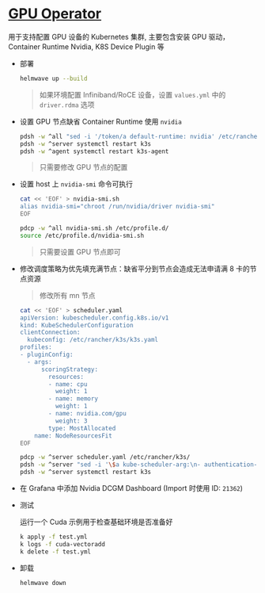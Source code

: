 # [GPU Operator](https://docs.nvidia.com/datacenter/cloud-native/gpu-operator/latest/index.html)

用于支持配置 GPU 设备的 Kubernetes 集群, 主要包含安装 GPU 驱动，Container Runtime Nvidia, K8S Device Plugin 等

- 部署

  ```sh
  helmwave up --build
  ```

  > 如果环境配置 Infiniband/RoCE 设备，设置 `values.yml` 中的 `driver.rdma` 选项

- 设置 GPU 节点缺省 Container Runtime 使用 `nvidia`

  ```sh
  pdsh -w ^all "sed -i '/token/a default-runtime: nvidia' /etc/rancher/k3s/config.yaml"
  pdsh -w ^server systemctl restart k3s
  pdsh -w ^agent systemctl restart k3s-agent
  ```

  > 只需要修改 GPU 节点的配置

- 设置 host 上 `nvidia-smi` 命令可执行

  ```sh
  cat << 'EOF' > nvidia-smi.sh
  alias nvidia-smi="chroot /run/nvidia/driver nvidia-smi"
  EOF

  pdcp -w ^all nvidia-smi.sh /etc/profile.d/
  source /etc/profile.d/nvidia-smi.sh
  ```

  > 只需要设置 GPU 节点即可

- 修改调度策略为优先填充满节点：缺省平分到节点会造成无法申请满 8 卡的节点资源

  > 修改所有 mn 节点

  ```sh
  cat << 'EOF' > scheduler.yaml
  apiVersion: kubescheduler.config.k8s.io/v1
  kind: KubeSchedulerConfiguration
  clientConnection:
    kubeconfig: /etc/rancher/k3s/k3s.yaml
  profiles:
  - pluginConfig:
    - args:
        scoringStrategy:
          resources:
          - name: cpu
            weight: 1
          - name: memory
            weight: 1
          - name: nvidia.com/gpu
            weight: 3
          type: MostAllocated
      name: NodeResourcesFit
  EOF

  pdcp -w ^server scheduler.yaml /etc/rancher/k3s/
  pdsh -w ^server "sed -i '\$a kube-scheduler-arg:\n- authentication-tolerate-lookup-failure=false\n- config=/etc/rancher/k3s/scheduler.yaml' /etc/rancher/k3s/config.yaml"
  pdsh -w ^server systemctl restart k3s
  ```

- 在 Grafana 中添加 Nvidia DCGM Dashboard (Import 时使用 ID: `21362`)

- 测试

  运行一个 Cuda 示例用于检查基础环境是否准备好

  ```sh
  k apply -f test.yml
  k logs -f cuda-vectoradd
  k delete -f test.yml
  ```

- 卸载

  ```sh
  helmwave down
  ```
